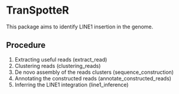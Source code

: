 # TranSpotteR
This package aims to identify LINE1 insertion in the genome.

## Procedure
1. Extracting useful reads (extract_read)
2. Clustering reads (clustering_reads)
3. De novo assembly of the reads clusters (sequence_construction)
4. Annotating the constructed reads (annotate_constructed_reads)
5. Inferring the LINE1 integration (line1_inference)
